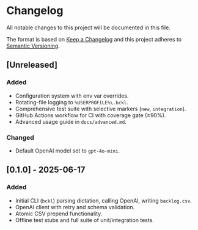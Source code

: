 # Changelog

All notable changes to this project will be documented in this file.

The format is based on [Keep a Changelog](https://keepachangelog.com/en/1.1.0/)
and this project adheres to [Semantic Versioning](https://semver.org/spec/v2.0.0.html).

## [Unreleased]
### Added
- Configuration system with env var overrides.
- Rotating-file logging to `%USERPROFILE%\.bckl`.
- Comprehensive test suite with selective markers (`new`, `integration`).
- GitHub Actions workflow for CI with coverage gate (≥90%).
- Advanced usage guide in `docs/advanced.md`.

### Changed
- Default OpenAI model set to `gpt-4o-mini`.

## [0.1.0] - 2025-06-17
### Added
- Initial CLI (`bckl`) parsing dictation, calling OpenAI, writing `backlog.csv`.
- OpenAI client with retry and schema validation.
- Atomic CSV prepend functionality.
- Offline test stubs and full suite of unit/integration tests.
